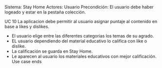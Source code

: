 Sistema: Stay Home
Actores: Usuario
Precondición: El usuario debe haber logeado y estar en la pestaña colección.

UC 10 La aplicacion debe permitir al usuario asignar puntaje al contenido en base a likes y dislikes.
- El usuario elige entre las diferentes categorias los temas de su agrado.
- EL usuario dependiendo del material educativo lo califica con like o dislike.
- La calificación se guarda en Stay Home.
- Le aparecen al usuario los materiales educativos con mejor calificación.
Use case ends
